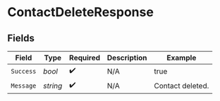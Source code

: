 # ContactDeleteResponse


## Fields

| Field              | Type               | Required           | Description        | Example            |
| ------------------ | ------------------ | ------------------ | ------------------ | ------------------ |
| `Success`          | *bool*             | :heavy_check_mark: | N/A                | true               |
| `Message`          | *string*           | :heavy_check_mark: | N/A                | Contact deleted.   |